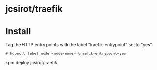 
jcsirot/traefik
===========

# Install

Tag the HTTP entry points with the label "traefik-entrypoint" set to "yes"

```
# kubectl label node <node-name> traefik-entrypoint=yes
```

kpm deploy jcsirot/traefik
